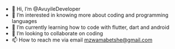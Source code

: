 - 👋 Hi, I’m @AvuyileDeveloper
- 👀 I’m interested in knowing more about coding and programming languages 
- 🌱 I’m currently learning how to code with flutter, dart and android 
- 💞️ I’m looking to collaborate on coding
- 📫 How to reach me via email mzwamabetshe@gmail.com

<!---
AvuyileDeveloper/AvuyileDeveloper is a ✨ special ✨ repository because its `README.md` (this file) appears on your GitHub profile.
You can click the Preview link to take a look at your changes.
--->
